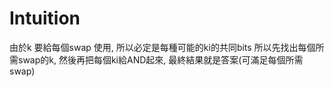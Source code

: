 # Intuition

由於k 要給每個swap 使用, 所以必定是每種可能的ki的共同bits
所以先找出每個所需swap的k, 然後再把每個ki給AND起來, 最終結果就是答案(可滿足每個所需swap)